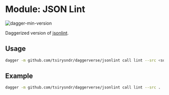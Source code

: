 # Module: JSON Lint

![dagger-min-version](https://img.shields.io/badge/dagger%20version-v0.9.3-yellow)

Daggerized version of [jsonlint](https://github.com/zaach/jsonlint).

## Usage

```sh
dagger -m github.com/tsirysndr/daggerverse/jsonlint call lint --src <source>
```

## Example

```sh
dagger -m github.com/tsirysndr/daggerverse/jsonlint call lint --src .
```
